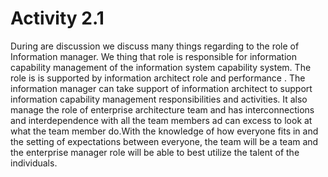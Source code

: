# Activity 2.1

During are discussion we discuss many things regarding to the role of Information manager. We thing that          role is responsible for information capability management of the information system capability system. The role is is supported by information architect role and performance . The information manager can take support of information architect to support information capability management responsibilities and activities. It also manage the role of enterprise architecture team and has interconnections and interdependence with all the team members ad can excess to look at what the team member do.With the knowledge of how everyone fits in and the setting of expectations between everyone, the team will be a team and the enterprise manager role will be able to best utilize the talent of the individuals.

